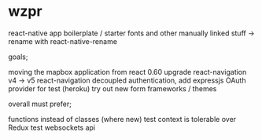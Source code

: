 # wzpr

react-native app boilerplate / starter
fonts and other manually linked stuff -> rename with react-native-rename

goals; 

moving the mapbox application from react 0.60 
upgrade react-navigation v4 -> v5 react-navigation 
decoupled authentication, add expressjs OAuth provider for test (heroku)
try out new form frameworks / themes

overall must prefer; 

functions instead of classes (where new)
test context is tolerable over Redux
test websockets api







